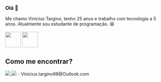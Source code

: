 ### Olá 👋

Me chamo Vinicius Targino, tenho 25 anos e trabalho com tecnologia a 5 anos. Atualmente sou estudante de programação. 😄<br>
<br>
<img src="https://upload.wikimedia.org/wikipedia/commons/thumb/1/1e/Javascript_on_figma.png/640px-Javascript_on_figma.png" width="50px">
<img src="https://upload.wikimedia.org/wikipedia/commons/thumb/b/b2/Bootstrap_logo.svg/640px-Bootstrap_logo.svg.png" width="50px">
<br>
<h2>Como me encontrar?</h2>
<a href="https://www.linkedin.com/in/vinicius-targino-226402167" alt="instagram" target="_blank">
  <img src="https://img.shields.io/badge/LinkedIn-0077B5?style=for-the-badge&logo=linkedin&logoColor=white&link=https://www.linkedin.com/in/vinicius-targino-226402167">
</a>
<a>
  <img src="https://img.shields.io/badge/Microsoft_Outlook-0078D4?style=for-the-badge&logo=microsoft-outlook&logoColor=white"> -  Vinicius.targino98@Outlook.com
</a>
<!--

Here are some ideas to get you started:

- 🔭 I’m currently working on ...
- 🌱 I’m currently learning ...
- 👯 I’m looking to collaborate on ...
- 🤔 I’m looking for help with ...
- 💬 Ask me about ...
- 📫 How to reach me: ...
- 😄 Pronouns: ...
- ⚡ Fun fact: ...
-->
